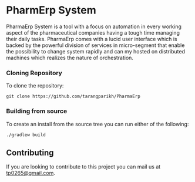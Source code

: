 # PharmErp System

PharmaErp System is a tool with a focus on automation in every working aspect of the pharmaceutical companies having a tough time managing their daily tasks.
PharmaErp comes with a lucid user interface which is backed by the powerful division of services in micro-segment that enable the possibility to change system rapidly and can my hosted on distributed machines which realizes the nature of orchestration.

### Cloning Repository

To clone the repository:

    git clone https://github.com/tarangparikh/PharmaErp

### Building from source

To create an install from the source tree you can run either of the following:

    ./gradlew build

## Contributing

If you are looking to contribute to this project you can mail us at tp0265@gmail.com. 
